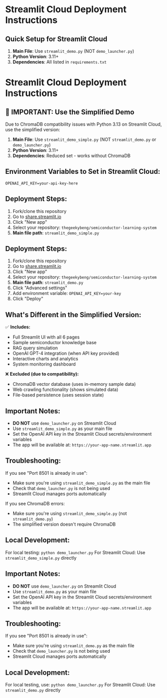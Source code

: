 # Streamlit Cloud Deployment Instructions

## Quick Setup for Streamlit Cloud

1. **Main File**: Use `streamlit_demo.py` (NOT `demo_launcher.py`)
2. **Python Version**: 3.11+
3. **Dependencies**: All listed in `requirements.txt`

# Streamlit Cloud Deployment Instructions

## 🚨 **IMPORTANT: Use the Simplified Demo**

Due to ChromaDB compatibility issues with Python 3.13 on Streamlit Cloud, use the simplified version:

1. **Main File**: Use `streamlit_demo_simple.py` (NOT `streamlit_demo.py` or `demo_launcher.py`)
2. **Python Version**: 3.11+
3. **Dependencies**: Reduced set - works without ChromaDB

## Environment Variables to Set in Streamlit Cloud:

```
OPENAI_API_KEY=your-api-key-here
```

## Deployment Steps:

1. Fork/clone this repository
2. Go to [share.streamlit.io](https://share.streamlit.io)
3. Click "New app"
4. Select your repository: `thegeekybeng/semiconductor-learning-system`
5. **Main file path**: `streamlit_demo_simple.py`

## Deployment Steps:

1. Fork/clone this repository
2. Go to [share.streamlit.io](https://share.streamlit.io)
3. Click "New app"
4. Select your repository: `thegeekybeng/semiconductor-learning-system`
5. **Main file path**: `streamlit_demo.py`
6. Click "Advanced settings"
7. Add environment variable: `OPENAI_API_KEY=your-key`
8. Click "Deploy"

## What's Different in the Simplified Version:

✅ **Includes:**

- Full Streamlit UI with all 6 pages
- Sample semiconductor knowledge base
- RAG query simulation
- OpenAI GPT-4 integration (when API key provided)
- Interactive charts and analytics
- System monitoring dashboard

❌ **Excluded (due to compatibility):**

- ChromaDB vector database (uses in-memory sample data)
- Web crawling functionality (shows simulated data)
- File-based persistence (uses session state)

## Important Notes:

- **DO NOT** use `demo_launcher.py` on Streamlit Cloud
- Use `streamlit_demo_simple.py` as your main file
- Set the OpenAI API key in the Streamlit Cloud secrets/environment variables
- The app will be available at: `https://your-app-name.streamlit.app`

## Troubleshooting:

If you see "Port 8501 is already in use":

- Make sure you're using `streamlit_demo_simple.py` as the main file
- Check that `demo_launcher.py` is not being used
- Streamlit Cloud manages ports automatically

If you see ChromaDB errors:

- Make sure you're using `streamlit_demo_simple.py` (not `streamlit_demo.py`)
- The simplified version doesn't require ChromaDB

## Local Development:

For local testing: `python demo_launcher.py`
For Streamlit Cloud: Use `streamlit_demo_simple.py` directly

## Important Notes:

- **DO NOT** use `demo_launcher.py` on Streamlit Cloud
- Use `streamlit_demo.py` as your main file
- Set the OpenAI API key in the Streamlit Cloud secrets/environment variables
- The app will be available at: `https://your-app-name.streamlit.app`

## Troubleshooting:

If you see "Port 8501 is already in use":

- Make sure you're using `streamlit_demo.py` as the main file
- Check that `demo_launcher.py` is not being used
- Streamlit Cloud manages ports automatically

## Local Development:

For local testing, use: `python demo_launcher.py`
For Streamlit Cloud: Use `streamlit_demo.py` directly
